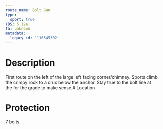 ```yaml
---
route_name: Bolt Gun
type:
  sport: true
YDS: 5.12a
fa: unknown
metadata:
  legacy_id: '116545302'
---
```

# Description
First route on the left of the large left facing corner/chimney. Sports climb the crimpy rock to a crux below the anchor. Stay true to the bolt line at the for the grade to make sense.# Location
# Protection
7 bolts